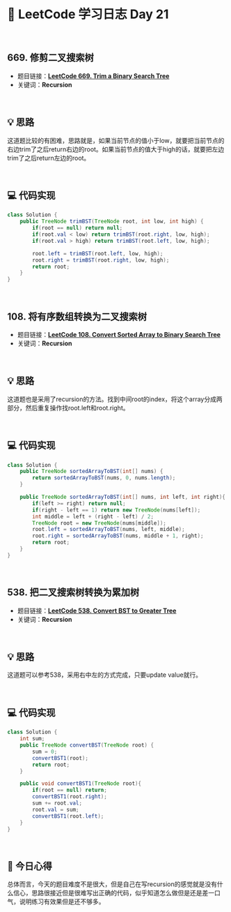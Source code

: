 # 📝 LeetCode 学习日志 Day 21

<br>

## 669. 修剪二叉搜索树
- 题目链接：[**LeetCode 669. Trim a Binary Search Tree**](https://leetcode.com/problems/trim-a-binary-search-tree/)
- 关键词：**Recursion**  

<br>

## 💡 思路
这道题比较的有困难，思路就是，如果当前节点的值小于low，就要把当前节点的右边trim了之后return右边的root。如果当前节点的值大于high的话，就要把左边trim了之后return左边的root。

<br>

## 💻 代码实现
```java
class Solution {
    public TreeNode trimBST(TreeNode root, int low, int high) {
        if(root == null) return null;
        if(root.val < low) return trimBST(root.right, low, high);
        if(root.val > high) return trimBST(root.left, low, high);

        root.left = trimBST(root.left, low, high);
        root.right = trimBST(root.right, low, high);
        return root;
    }
}
```

<br>

## 108. 将有序数组转换为二叉搜索树  
- 题目链接：[**LeetCode 108. Convert Sorted Array to Binary Search Tree**](https://leetcode.com/problems/convert-sorted-array-to-binary-search-tree/)
- 关键词：**Recursion**

<br>

## 💡 思路
这道题也是采用了recursion的方法。找到中间root的index，将这个array分成两部分，然后重复操作找root.left和root.right。


<br>

## 💻 代码实现
```java
class Solution {
    public TreeNode sortedArrayToBST(int[] nums) {
        return sortedArrayToBST(nums, 0, nums.length);
    }

    public TreeNode sortedArrayToBST(int[] nums, int left, int right){
        if(left >= right) return null;
        if(right - left == 1) return new TreeNode(nums[left]);
        int middle = left + (right - left) / 2;
        TreeNode root = new TreeNode(nums[middle]);
        root.left = sortedArrayToBST(nums, left, middle);
        root.right = sortedArrayToBST(nums, middle + 1, right);
        return root;
    }
}
```

<br>

## 538. 把二叉搜索树转换为累加树
- 题目链接：[**LeetCode 538. Convert BST to Greater Tree**](https://leetcode.com/problems/convert-bst-to-greater-tree/)
- 关键词：**Recursion**

<br>

## 💡 思路
这道题可以参考538，采用右中左的方式完成，只要update value就行。

<br>

## 💻 代码实现
```java
class Solution {
    int sum;
    public TreeNode convertBST(TreeNode root) {
        sum = 0;
        convertBST1(root);
        return root;
    }

    public void convertBST1(TreeNode root){
        if(root == null) return;
        convertBST1(root.right);
        sum += root.val;
        root.val = sum;
        convertBST1(root.left);
    }
}
```

<br>

## 📝 今日心得
总体而言，今天的题目难度不是很大，但是自己在写recursion的感觉就是没有什么信心，思路很接近但是很难写出正确的代码，似乎知道怎么做但是还是差一口气，说明练习有效果但是还不够多。